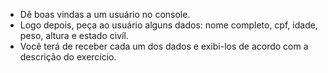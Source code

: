 - Dê boas vindas a um usuário no console.
- Logo depois, peça ao usuário alguns dados: nome completo, cpf, idade, peso, altura e estado civíl.
- Você terá de receber cada um dos dados e exibi-los de acordo com a descrição do exercício.